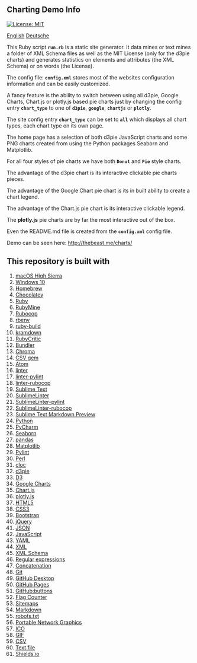 ## Charting Demo Info

[![License: MIT](https://img.shields.io/badge/License-MIT-brightgreen.svg)](https://github.com/jbampton/charts/blob/gh-pages/LICENSE)

[English](README.md) [Deutsche](lang/README.de.md)

This Ruby script **`run.rb`** is a static site generator. It data mines or text mines a folder of XML Schema files as well as the MIT License (only for the d3pie charts) and generates statistics on elements and attributes (the XML Schema) or on words (the License).

The config file: **`config.xml`** stores most of the websites configuration information and can be easily customized.

A fancy feature is the ability to switch between using all d3pie, Google Charts, Chart.js or plotly.js based pie charts just by changing the config entry **`chart_type`** to one of **`d3pie`**, **`google`**, **`chartjs`** or **`plotly`**.

The site config entry **`chart_type`** can be set to **`all`** which displays all chart types, each chart type on its own page.

The home page has a selection of both d3pie JavaScript charts and some PNG charts created from using the Python packages Seaborn and Matplotlib.

For all four styles of pie charts we have both **`Donut`** and **`Pie`** style charts.

The advantage of the d3pie chart is its interactive clickable pie charts pieces.

The advantage of the Google Chart pie chart is its in built ability to create a chart legend.

The advantage of the Chart.js pie chart is its interactive clickable legend.

The **plotly.js** pie charts are by far the most interactive out of the box.

Even the README.md file is created from the **`config.xml`** config file.

Demo can be seen here: http://thebeast.me/charts/

## This repository is built with

1. [macOS High Sierra](https://www.apple.com/macos/high-sierra/)
2. [Windows 10](https://www.microsoft.com/en-au/windows/get-windows-10)
3. [Homebrew](https://brew.sh/)
4. [Chocolatey](https://chocolatey.org/)
5. [Ruby](https://www.ruby-lang.org)
6. [RubyMine](https://www.jetbrains.com/ruby)
7. [Rubocop](https://github.com/bbatsov/rubocop)
8. [rbenv](https://github.com/rbenv/rbenv)
9. [ruby-build](https://github.com/rbenv/ruby-build)
10. [kramdown](https://kramdown.gettalong.org)
11. [RubyCritic](https://github.com/whitesmith/rubycritic)
12. [Bundler](https://bundler.io/)
13. [Chroma](https://github.com/jfairbank/chroma)
14. [CSV gem](https://github.com/ruby/csv)
15. [Atom](https://atom.io/)
16. [linter](https://atom.io/packages/linter)
17. [linter-pylint](https://atom.io/packages/linter-pylint)
18. [linter-rubocop](https://atom.io/packages/linter-rubocop)
19. [Sublime Text](https://www.sublimetext.com/)
20. [SublimeLinter](https://github.com/SublimeLinter/SublimeLinter)
21. [SublimeLinter-pylint](https://github.com/SublimeLinter/SublimeLinter-pylint)
22. [SublimeLinter-rubocop](https://github.com/SublimeLinter/SublimeLinter-rubocop)
23. [Sublime Text Markdown Preview](https://github.com/revolunet/sublimetext-markdown-preview)
24. [Python](https://www.python.org/)
25. [PyCharm](https://www.jetbrains.com/pycharm/)
26. [Seaborn](https://seaborn.pydata.org/)
27. [pandas](https://pandas.pydata.org/)
28. [Matplotlib](https://matplotlib.org/)
29. [Pylint](https://www.pylint.org/)
30. [Perl](https://www.perl.org)
31. [cloc](https://github.com/AlDanial/cloc)
32. [d3pie](http://d3pie.org/)
33. [D3](https://d3js.org/)
34. [Google Charts](https://developers.google.com/chart/)
35. [Chart.js](http://www.chartjs.org/)
36. [plotly.js](https://plot.ly/javascript/)
37. [HTML5](https://developer.mozilla.org/en-US/docs/Web/Guide/HTML/HTML5)
38. [CSS3](https://developer.mozilla.org/en-US/docs/Web/CSS/CSS3)
39. [Bootstrap](https://getbootstrap.com/)
40. [jQuery](https://jquery.com/)
41. [JSON](https://www.json.org/)
42. [JavaScript](https://en.wikipedia.org/wiki/JavaScript)
43. [YAML](http://www.yaml.org/)
44. [XML](https://en.wikipedia.org/wiki/XML)
45. [XML Schema](https://en.wikipedia.org/wiki/XML_schema)
46. [Regular expressions](https://en.wikipedia.org/wiki/Regular_expression)
47. [Concatenation](https://en.wikipedia.org/wiki/Concatenation)
48. [Git](https://git-scm.com/)
49. [GitHub Desktop](https://desktop.github.com/)
50. [GitHub Pages](https://pages.github.com)
51. [GitHub:buttons](https://buttons.github.io/)
52. [Flag Counter](https://flagcounter.com/)
53. [Sitemaps](https://en.wikipedia.org/wiki/Sitemaps)
54. [Markdown](https://daringfireball.net/projects/markdown)
55. [robots.txt](https://en.wikipedia.org/wiki/Robots_exclusion_standard)
56. [Portable Network Graphics](https://en.wikipedia.org/wiki/Portable_Network_Graphics)
57. [ICO](https://en.wikipedia.org/wiki/ICO_(file_format))
58. [GIF](https://en.wikipedia.org/wiki/GIF)
59. [CSV](https://en.wikipedia.org/wiki/Comma-separated_values)
60. [Text file](https://en.wikipedia.org/wiki/Text_file)
61. [Shields.io](https://shields.io/)


